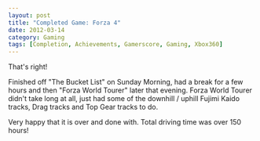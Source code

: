 ```yaml
---
layout: post
title: "Completed Game: Forza 4"
date: 2012-03-14
category: Gaming
tags: [Completion, Achievements, Gamerscore, Gaming, Xbox360]
---
```


That's right!

Finished off "The Bucket List" on Sunday Morning, had a break for a few hours and then "Forza World Tourer" later that evening.
Forza World Tourer didn't take long at all, just had some of the downhill / uphill Fujimi Kaido tracks, Drag tracks and Top Gear tracks to do.

Very happy that it is over and done with.
Total driving time was over 150 hours!